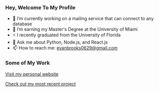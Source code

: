 ### Hey, Welcome To My Profile

- 🔭 I’m currently working on a mailing service that can connect to any database
- 🌱 I’m earning my Master's Degree at the University of Miami
- ⚡ I recently graduated from the University of Florida
- 💬 Ask me about Python, Node.js, and React.js
- 📫 How to reach me: evanbrooks0629@gmail.com

### Some of My Work

[Visit my personal website](https://evanbrooks0629.github.io/evanbrooks/)

[Check out my most recent project](https://www.time-block.io)
